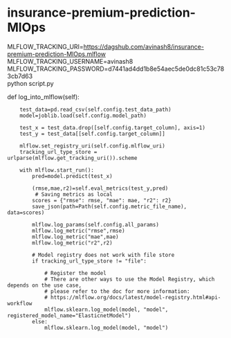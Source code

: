 # insurance-premium-prediction-MlOps

MLFLOW_TRACKING_URI=https://dagshub.com/avinash8/insurance-premium-prediction-MlOps.mlflow \
MLFLOW_TRACKING_USERNAME=avinash8 \
MLFLOW_TRACKING_PASSWORD=d7441ad4dd1b8e54aec5de0dc81c53c783cb7d63 \
python script.py



def log_into_mlflow(self):
        
        test_data=pd.read_csv(self.config.test_data_path)
        model=joblib.load(self.config.model_path)

        test_x = test_data.drop([self.config.target_column], axis=1)
        test_y = test_data[[self.config.target_column]]

        mlflow.set_registry_uri(self.config.mlflow_uri)
        tracking_url_type_store = urlparse(mlflow.get_tracking_uri()).scheme

        with mlflow.start_run():
            pred=model.predict(test_x)

            (rmse,mae,r2)=self.eval_metrics(test_y,pred)
             # Saving metrics as local
            scores = {"rmse": rmse, "mae": mae, "r2": r2}
            save_json(path=Path(self.config.metric_file_name), data=scores)

            mlflow.log_params(self.config.all_params)
            mlflow.log_metric("rmse",rmse)
            mlflow.log_metric("mae",mae)
            mlflow.log_metric("r2",r2)

            # Model registry does not work with file store
            if tracking_url_type_store != "file":

                # Register the model
                # There are other ways to use the Model Registry, which depends on the use case,
                # please refer to the doc for more information:
                # https://mlflow.org/docs/latest/model-registry.html#api-workflow
                mlflow.sklearn.log_model(model, "model", registered_model_name="ElasticnetModel")
            else:
                mlflow.sklearn.log_model(model, "model")
